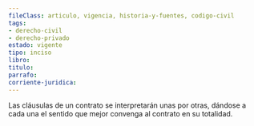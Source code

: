 ```yaml
---
fileClass: articulo, vigencia, historia-y-fuentes, codigo-civil
tags:
- derecho-civil
- derecho-privado
estado: vigente
tipo: inciso
libro:
titulo:
parrafo:
corriente-juridica:
---
```

Las cláusulas de un contrato se interpretarán unas por otras, dándose a cada una el sentido que mejor convenga al contrato en su totalidad.